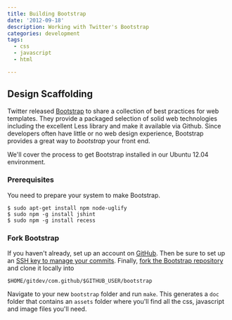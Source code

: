 ```yaml
---
title: Building Bootstrap
date: '2012-09-18'
description: Working with Twitter's Bootstrap
categories: development
tags:
  - css
  - javascript
  - html

---
```


## Design Scaffolding

Twitter released [Bootstrap](http://twitter.github.com/bootstrap/) to share a collection of best practices for web templates. They provide a packaged selection of solid web technologies including the excellent Less library and make it available via Github. Since developers often have little or no web design experience, Bootstrap provides a great way to _bootstrap_ your front end.

We'll cover the process to get Bootstrap installed in our Ubuntu 12.04 environment.

### Prerequisites

You need to prepare your system to make Bootstrap.

    $ sudo apt-get install npm node-uglify
    $ sudo npm -g install jshint
    $ sudo npm -g install recess

### Fork Bootstrap

If you haven't already, set up an account on [GitHub](http://www.github.com). Then be sure to set up an [SSH key to manage your commits](https://help.github.com/articles/generating-ssh-keys). Finally, [fork the Bootstrap repository](https://help.github.com/articles/fork-a-repo) and clone it locally into

    $HOME/gitdev/com.github/$GITHUB_USER/bootstrap

Navigate to your new `bootstrap` folder and run `make`. This generates a `doc` folder that contains an `assets` folder where you'll find all the css, javascript and image files you'll need.


